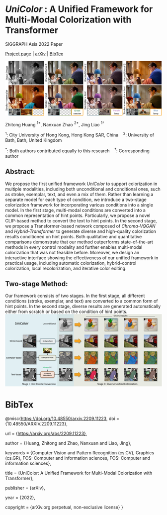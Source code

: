 # *UniColor* : A Unified Framework for Multi-Modal Colorization with Transformer

SIGGRAPH Asia 2022 Paper  

[Project page](https://luckyhzt.github.io/unicolor) | [arXiv](https://arxiv.org/abs/2209.11223) | [BibTex](#bibtex)

![alt text](figures/teaser.png)

Zhitong Huang $^{1*}$, Nanxuan Zhao $^{2*}$, Jing Liao $^{1\dagger}$

$^1$: City University of Hong Kong, Hong Kong SAR, China &nbsp;&nbsp; $^2$: University of Bath, Bath, United Kingdom

$^*$: Both authors contributed equally to this research &nbsp;&nbsp; $^\dagger$: Corresponding author

## Abstract:
We propose the first unified framework <em>UniColor</em> to support colorization in multiple modalities, including both unconditional and conditional ones, such as stroke, exemplar, text, and even a mix of them. Rather than learning a separate model for each type of condition, we introduce a two-stage colorization framework for incorporating various conditions into a single model. In the first stage, multi-modal conditions are converted into a common representation of hint points. Particularly, we propose a novel CLIP-based method to convert the text to hint points. In the second stage, we propose a Transformer-based network composed of <em>Chroma-VQGAN</em> and <em>Hybrid-Transformer</em> to generate diverse and high-quality colorization results conditioned on hint points. Both qualitative and quantitative comparisons demonstrate that our method outperforms state-of-the-art methods in every control modality and further enables multi-modal colorization that was not feasible before. Moreover, we design an interactive interface showing the effectiveness of our unified framework in practical usage, including automatic colorization, hybrid-control colorization, local recolorization, and iterative color editing.

## Two-stage Method:
Our framework consists of two stages. In the first stage, all different conditions (stroke, exemplar, and text) are converted to a common form of hint points. In the second stage, diverse results are generated automatically either from scratch or based on the condition of hint points.
![alt text](figures/unified.png)

# BibTex
@misc{https://doi.org/10.48550/arxiv.2209.11223,
  doi = {10.48550/ARXIV.2209.11223},

  url = {https://arxiv.org/abs/2209.11223},
  
  author = {Huang, Zhitong and Zhao, Nanxuan and Liao, Jing},
  
  keywords = {Computer Vision and Pattern Recognition (cs.CV), Graphics (cs.GR), FOS: Computer and information sciences, FOS: Computer and information sciences},
  
  title = {UniColor: A Unified Framework for Multi-Modal Colorization with Transformer},
  
  publisher = {arXiv},
  
  year = {2022},
  
  copyright = {arXiv.org perpetual, non-exclusive license}
}
